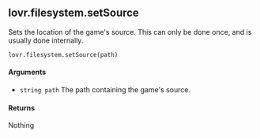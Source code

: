 <!--
category: reference
-->

lovr.filesystem.setSource
---

Sets the location of the game's source.  This can only be done once, and is usually done internally.

    lovr.filesystem.setSource(path)

#### Arguments

- `string path` The path containing the game's source.

#### Returns

Nothing
